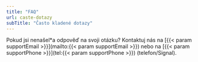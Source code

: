 ```yaml
---
title: "FAQ"
url: caste-dotazy
subTitle: "Často kladené dotazy"
---
```

Pokud jsi nenašel\*a odpověď na svoji otázku?
Kontaktuj nás na [{{< param supportEmail >}}](mailto:{{< param supportEmail >}})
nebo na [{{< param supportPhone >}}](tel:{{< param supportPhone >}}) (telefon/Signal).

